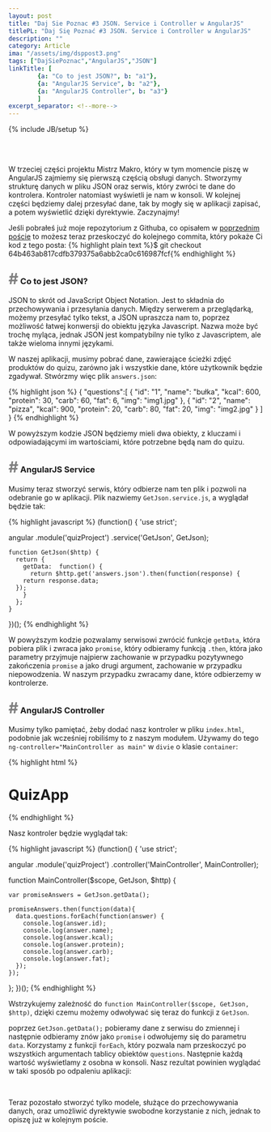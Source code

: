 ```yaml
---
layout: post
title: "Daj Sie Poznac #3 JSON. Service i Controller w AngularJS"
titlePL: "Daj Się Poznać #3 JSON. Service i Controller w AngularJS"
description: ""
category: Article
ima: "/assets/img/dsppost3.png"
tags: ["DajSiePoznac","AngularJS","JSON"]
linkTitle: [ 
		{a: "Co to jest JSON?", b: "a1"},
		{a: "AngularJS Service", b: "a2"},
		{a: "AngularJS Controller", b: "a3"}
		]
excerpt_separator: <!--more-->
---
```

{% include JB/setup %}
<center>	
<img src="{{ site.baseurl }}/assets/img/DSP.png" alt="" style="display: inline-block; padding-right: 20px;">
<img src="{{ site.baseurl }}/assets/img/angular.png" alt="" style="display: inline-block;">
<img src="{{ site.baseurl }}/assets/img/json.png" alt="" style="display: inline-block; padding-left: 20px;">
</center><br>

<p>W trzeciej części projektu Mistrz Makro, który w tym momencie piszę w AngularJS zajmiemy się pierwszą częścią obsługi danych. Stworzymy strukturę danych w pliku JSON oraz serwis, który zwróci te dane do kontrolera. Kontroler natomiast wyświetli je nam w konsoli. W kolejnej części będziemy dalej przesyłać dane, tak by mogły się w aplikacji zapisać, a potem wyświetlić dzięki dyrektywie. Zaczynajmy! </p> <!--more-->

<x>Jeśli pobrałeś już moje repozytorium z Githuba, co opisałem w <a href="http://www.idaszak.com/article/2017/03/23/daj-sie-poznac-2-projekt-konkursowy-mistrzmakro">poprzednim poście</a> to możesz teraz przeskoczyć do kolejnego commita, który pokaże Ci kod z tego posta:</x>
{% highlight plain text %}$ git checkout 64b463ab817cdfb379375a6abb2ca0c616987fcf{% endhighlight %}

<h3 id="a1"><span style="color:gray; font-size: 30px;">#</span> Co to jest JSON?</h3>
<p>JSON to skrót od JavaScript Object Notation. Jest to składnia do przechowywania i przesyłania danych. Między serwerem a przeglądarką, możemy przesyłać tylko tekst, a JSON upraszcza nam to, poprzez możliwość łatwej konwersji do obiektu języka Javascript. Nazwa może być trochę myląca, jednak JSON jest kompatybilny nie tylko z Javascriptem, ale także wieloma innymi językami.</p>

<p>W naszej aplikacji, musimy pobrać dane, zawierające ścieżki zdjęć produktów do quizu, zarówno jak i wszystkie dane, które użytkownik będzie zgadywał. Stwórzmy więc plik <code>answers.json</code>:</p>
{% highlight json %} 
{
"questions":[
		{
		  "id": "1",
		  "name": "bułka",
		  "kcal": 600,
		  "protein": 30,
		  "carb": 60,
		  "fat": 6,
		  "img": "img1.jpg"
		},
		{
		  "id": "2",
		  "name": "pizza",
		  "kcal": 900,
		  "protein": 20,
		  "carb": 80,
		  "fat": 20,
		  "img": "img2.jpg"
		}
	]
}
{% endhighlight %}
<p>W powyższym kodzie JSON będziemy mieli dwa obiekty, z kluczami i odpowiadającymi im wartościami, które potrzebne będą nam do quizu.</p>
<h3 id="a2"><span style="color:gray; font-size: 30px;">#</span> AngularJS Service</h3>

<p>Musimy teraz stworzyć serwis, który odbierze nam ten plik i pozwoli na odebranie go w aplikacji. Plik nazwiemy <code>GetJson.service.js</code>, a wyglądał będzie tak:</p>
{% highlight javascript %} 
(function() {
  'use strict';

  angular
    .module('quizProject')
    .service('GetJson', GetJson);

    function GetJson($http) {
      return {
        getData:  function() {
          return $http.get('answers.json').then(function(response) {
        return response.data;
      });
        }
      };
    }
})();
{% endhighlight %}
<p>W powyższym kodzie pozwalamy serwisowi zwrócić funkcje <code>getData</code>, która pobiera plik i zwraca jako <code>promise</code>, który odbieramy funkcją <code>.then</code>, która jako parametry przyjmuje najpierw zachowanie w przypadku pozytywnego zakończenia <code>promise</code> a jako drugi argument, zachowanie w przypadku niepowodzenia. W naszym przypadku zwracamy dane, które odbierzemy w kontrolerze.</p>
<h3 id="a3"><span style="color:gray; font-size: 30px;">#</span> AngularJS Controller</h3>
<p>Musimy tylko pamiętać, żeby dodać nasz kontroler w pliku <code>index.html</code>, podobnie jak wcześniej robiliśmy to z naszym modułem. Używamy do tego <code>ng-controller="MainController as main"</code> w <code>divie</code> o klasie <code>container</code>:</p>
{% highlight html %} 
<body>
  <div class="container" ng-controller="MainController as main">
    <h1 class="title">QuizApp</h1>
    <quiz/>
  </div>
</body>
{% endhighlight %}
<p>Nasz kontroler będzie wyglądał tak:</p>
{% highlight javascript %} 
(function() {
  'use strict';

  angular
    .module('quizProject')
    .controller('MainController', MainController);

  function MainController($scope, GetJson, $http) {

    var promiseAnswers = GetJson.getData();

    promiseAnswers.then(function(data){
      data.questions.forEach(function(answer) {
        console.log(answer.id);
        console.log(answer.name);
        console.log(answer.kcal);
        console.log(answer.protein);
        console.log(answer.carb);
        console.log(answer.fat);
      });
    });
  };
})();
{% endhighlight %}
<p>Wstrzykujemy zależność do <code>function MainController($scope, GetJson, $http)</code>, dzięki czemu możemy odwoływać się teraz do funkcji z <code>GetJson</code>.</p>
<p>poprzez <code>GetJson.getData();</code> pobieramy dane z serwisu do zmiennej i następnie odbieramy znów jako <code>promise</code> i odwołujemy się do parametru <code>data</code>. Korzystamy z funkcji <code>forEach</code>, który pozwala nam przeskoczyć po wszystkich argumentach tablicy obiektów <code>questions</code>. Następnie każdą wartość wyświetlamy z osobna w konsoli. Nasz rezultat powinien wyglądać w taki sposób po odpaleniu aplikacji:</p>
<center><img src="{{ site.baseurl }}/assets/img/DSP3_1.png" alt="" style="display: inline-block;"></center><br>
<p>Teraz pozostało stworzyć tylko modele, służące do przechowywania danych, oraz umożliwić dyrektywie swobodne korzystanie z nich, jednak to opiszę już w kolejnym poście.</p>
